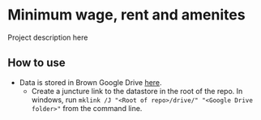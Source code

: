 # Minimum wage, rent and amenites

Project description here

## How to use
- Data is stored in Brown Google Drive [here](https://drive.google.com/drive/u/1/folders/1PRXhH-6Ny_jNGUcS7vjb0A-QzfNEt816).
   - Create a juncture link to the datastore in the root of the repo. In windows, run `mklink /J "<Root of repo>/drive/" "<Google Drive folder>"` from the command line.
